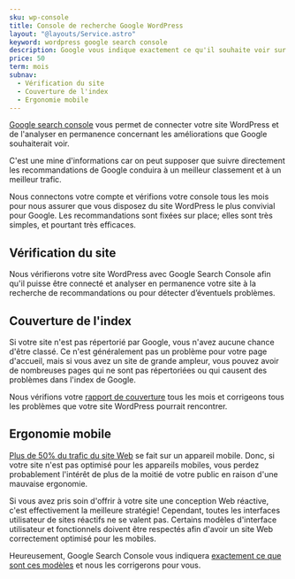 ```yaml
---
sku: wp-console
title: Console de recherche Google WordPress
layout: "@layouts/Service.astro"
keyword: wordpress google search console
description: Google vous indique exactement ce qu'il souhaite voir sur votre site Web dans une console que vous pouvez connecter. Nous mettons en œuvre toutes ses suggestions chaque mois, de sorte que vous n'avez plus à vous demander si vous faites les choses correctement.
price: 50
term: mois
subnav:
  - Vérification du site
  - Couverture de l'index
  - Ergonomie mobile
---
```


[Google search console](https://search.google.com/search-console/about) vous permet de connecter votre site WordPress et de l'analyser en permanence concernant les améliorations que Google souhaiterait voir.

C'est une mine d'informations car on peut supposer que suivre directement les recommandations de Google conduira à un meilleur classement et à un meilleur trafic.

Nous connectons votre compte et vérifions votre console tous les mois pour nous assurer que vous disposez du site WordPress le plus convivial pour Google. Les recommandations sont fixées sur place; elles sont très simples, et pourtant très efficaces.

## Vérification du site

Nous vérifierons votre site WordPress avec Google Search Console afin qu'il puisse être connecté et analyser en permanence votre site à la recherche de recommandations ou pour détecter d’éventuels problèmes.

## Couverture de l'index

Si votre site n'est pas répertorié par Google, vous n'avez aucune chance d'être classé. Ce n'est généralement pas un problème pour votre page d'accueil, mais si vous avez un site de grande ampleur, vous pouvez avoir de nombreuses pages qui ne sont pas répertoriées ou qui causent des problèmes dans l'index de Google.

Nous vérifions votre [rapport de couverture](https://support.google.com/webmasters/answer/7440203) tous les mois et corrigeons tous les problèmes que votre site WordPress pourrait rencontrer.

## Ergonomie mobile

[Plus de 50% du trafic du site Web](https://www.statista.com/statistics/277125/share-of-website-traffic-coming-from-mobile-devices) se fait sur un appareil mobile. Donc, si votre site n'est pas optimisé pour les appareils mobiles, vous perdez probablement l'intérêt de plus de la moitié de votre public en raison d'une mauvaise ergonomie.

Si vous avez pris soin d'offrir à votre site une conception Web réactive, c'est effectivement la meilleure stratégie! Cependant, toutes les interfaces utilisateur de sites réactifs ne se valent pas. Certains modèles d'interface utilisateur et fonctionnels doivent être respectés afin d'avoir un site Web correctement optimisé pour les mobiles.

Heureusement, Google Search Console vous indiquera [exactement ce que sont ces modèles](https://support.google.com/webmasters/answer/9063469) et nous les corrigerons pour vous.
